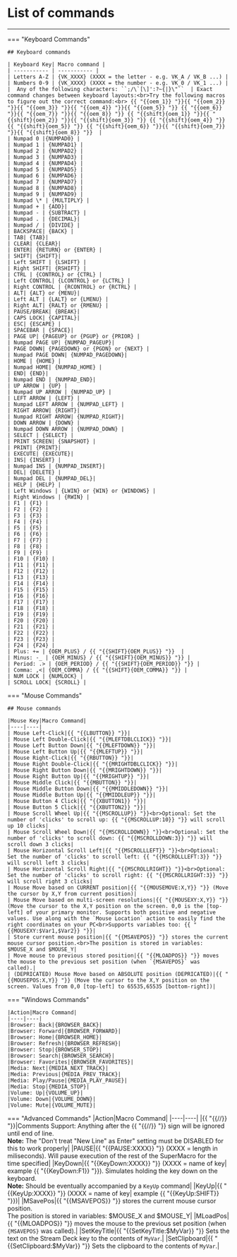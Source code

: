 <!-- 
    Because of the syntax that macros require, adding them thoroughly broke this page until Cyber refactored it.
    Single { } are fine, but in order to use double brackets the way SuperMacro does, you need to declare the whole thing to be a string
        Example: {{SPACE}} would become {{ "{{SPACE}}" }}

    Cyber accomplished the refactor using Find & Replace twice.
        replace: "\{\{" with: "\{\{ \"\{\{"
        replace: "\}\}" with: " \"\}\}"

    Reverting this change *will* break the page, but it is easy enough to do with 2 more Find & Replace uses
        replace: "\{\{ \"" with: ""
        replace: " \"\}\}" with: ""
 -->

# List of commands

<hr />
=== "Keyboard Commands"

    ## Keyboard commands

    | Keyboard Key| Macro command |
    | ----------- | ----------- |
    | Letters A-Z | {VK_XXXX} (XXXX = the letter - e.g. VK_A / VK_B ...) |
    | Numbers 0-9 | {VK_XXXX} (XXXX = the number - e.g. VK_0 / VK_1 ...) | 
    |  Any of the following characters: ``;/\`[\]':?~{|}\"``  | Exact command changes between keyboard layouts:<br>Try the following macros to figure out the correct command:<br> {{ "{{oem_1}} "}}{{ "{{oem_2}} "}}{{ "{{oem_3}} "}}{{ "{{oem_4}} "}}{{ "{{oem_5}} "}} {{ "{{oem_6}} "}}{{ "{{oem_7}} "}}{{ "{{oem_8}} "}} {{ "{{shift}{oem_1}} "}}{{ "{{shift}{oem_2}} "}}{{ "{{shift}{oem_3}} "}} {{ "{{shift}{oem_4}} "}}{{ "{{shift}{oem_5}} "}} {{ "{{shift}{oem_6}} "}}{{ "{{shift}{oem_7}} "}}{{ "{{shift}{oem_8}} "}}  |
    | Numpad 0 |{NUMPAD0} |
    | Numpad 1 | {NUMPAD1} |
    | Numpad 2 | {NUMPAD2} |
    | Numpad 3 | {NUMPAD3} |
    | Numpad 4 | {NUMPAD4} |
    | Numpad 5 | {NUMPAD5} |
    | Numpad 6 | {NUMPAD6} |
    | Numpad 7 | {NUMPAD7} |
    | Numpad 8 | {NUMPAD8} |
    | Numpad 9 | {NUMPAD9} |
    | Numpad \* | {MULTIPLY} |
    | Numpad + | {ADD}|
    | Numpad - | {SUBTRACT} |
    | Numpad . | {DECIMAL}|
    | Numpad / | {DIVIDE} |
    | BACKSPACE| {BACK} |
    | TAB| {TAB}|
    | CLEAR| {CLEAR}|
    | ENTER| {RETURN} or {ENTER} |
    | SHIFT| {SHIFT}|
    | Left SHIFT | {LSHIFT} |
    | Right SHIFT| {RSHIFT} |
    | CTRL | {CONTROL} or {CTRL} |
    | Left CONTROL| {LCONTROL} or {LCTRL} |
    | Right CONTROL | {RCONTROL} or {RCTRL} |
    | ALT| {ALT} or {MENU}|
    | Left ALT | {LALT} or {LMENU} |
    | Right ALT| {RALT} or {RMENU} |
    | PAUSE/BREAK| {BREAK}|
    | CAPS LOCK| {CAPITAL}|
    | ESC| {ESCAPE} |
    | SPACEBAR | {SPACE}|
    | PAGE UP| {PAGEUP} or {PGUP} or {PRIOR} |
    | Numpad PAGE UP| {NUMPAD_PAGEUP}|
    | PAGE DOWN| {PAGEDOWN} or {PGDN} or {NEXT} |
    | Numpad PAGE DOWN| {NUMPAD_PAGEDOWN}|
    | HOME | {HOME} |
    | Numpad HOME| {NUMPAD_HOME} |
    | END| {END}|
    | Numpad END | {NUMPAD_END}|
    | UP ARROW | {UP} |
    | Numpad UP ARROW | {NUMPAD_UP} |
    | LEFT ARROW | {LEFT} |
    | Numpad LEFT ARROW | {NUMPAD_LEFT} |
    | RIGHT ARROW| {RIGHT}|
    | Numpad RIGHT ARROW| {NUMPAD_RIGHT}|
    | DOWN ARROW | {DOWN} |
    | Numpad DOWN ARROW | {NUMPAD_DOWN} |
    | SELECT | {SELECT} |
    | PRINT SCREEN| {SNAPSHOT} |
    | PRINT| {PRINT}|
    | EXECUTE| {EXECUTE}|
    | INS| {INSERT} |
    | Numpad INS | {NUMPAD_INSERT}|
    | DEL| {DELETE} |
    | Numpad DEL | {NUMPAD_DEL}|
    | HELP | {HELP} |
    | Left Windows | {LWIN} or {WIN} or {WINDOWS} |
    | Right Windows | {RWIN} |
    | F1 | {F1} |
    | F2 | {F2} |
    | F3 | {F3} |
    | F4 | {F4} |
    | F5 | {F5} |
    | F6 | {F6} |
    | F7 | {F7} |
    | F8 | {F8} |
    | F9 | {F9} |
    | F10 | {F10} |
    | F11 | {F11} |
    | F12 | {F12} |
    | F13 | {F13} |
    | F14 | {F14} |
    | F15 | {F15} |
    | F16 | {F16} |
    | F17 | {F17} |
    | F18 | {F18} |
    | F19 | {F19} |
    | F20 | {F20} |
    | F21 | {F21} |
    | F22 | {F22} |
    | F23 | {F23} |
    | F24 | {F24} |
    | Plus: += | {OEM_PLUS} / {{ "{{SHIFT}{OEM_PLUS}} "}}  | 
    | Minus: -_ | {OEM_MINUS} / {{ "{{SHIFT}{OEM_MINUS}} "}} |
    | Period: .> | {OEM_PERIOD} / {{ "{{SHIFT}{OEM_PERIOD}} "}} |
    | Comma: ,<| {OEM_COMMA} / {{ "{{SHIFT}{OEM_COMMA}} "}} | 
    | NUM LOCK | {NUMLOCK} |
    | SCROLL LOCK| {SCROLL} |

=== "Mouse Commands"

    ## Mouse commands

    |Mouse Key|Macro Command|
    |----|----|
    | Mouse Left-Click|{{ "{{LBUTTON}} "}}|
    | Mouse Left Double-Click|{{ "{{MLEFTDBLCLICK}} "}}|
    | Mouse Left Button Down|{{ "{{MLEFTDOWN}} "}}|
    | Mouse Left Button Up|{{ "{{MLEFTUP}} "}}|
    | Mouse Right-Click|{{ "{{RBUTTON}} "}}|
    | Mouse Right Double-Click|{{ "{{MRIGHTDBLCLICK}} "}}|
    | Mouse Right Button Down|{{ "{{MRIGHTDOWN}} "}}|
    | Mouse Right Button Up|{{ "{{MRIGHTUP}} "}}|
    | Mouse Middle Click|{{ "{{MBUTTON}} "}}|
    | Mouse Middle Button Down|{{ "{{MMIDDLEDOWN}} "}}|
    | Mouse Middle Button Up|{{ "{{MMIDDLEUP}} "}}|
    | Mouse Button 4 Click|{{ "{{XBUTTON1}} "}}|
    | Mouse Button 5 Click|{{ "{{XBUTTON2}} "}}|
    | Mouse Scroll Wheel Up|{{ "{{MSCROLLUP}} "}}<br>Optional: Set the number of 'clicks' to scroll up: {{ "{{MSCROLLUP:10}} "}} will scroll up 10 clicks|
    | Mouse Scroll Wheel Down|{{ "{{MSCROLLDOWN}} "}}<br>Optional: Set the number of 'clicks' to scroll down: {{ "{{MSCROLLDOWN:3}} "}} will scroll down 3 clicks|
    | Mouse Horizontal Scroll Left|{{ "{{MSCROLLLEFT}} "}}<br>Optional: Set the number of 'clicks' to scroll left: {{ "{{MSCROLLLEFT:3}} "}} will scroll left 3 clicks|
    | Mouse Horizontal Scroll Right|{{ "{{MSCROLLRIGHT}} "}}<br>Optional: Set the number of 'clicks' to scroll right: {{ "{{MSCROLLRIGHT:3}} "}} will scroll right 3 clicks|
    | Mouse Move based on CURRENT position|{{ "{{MOUSEMOVE:X,Y}} "}} (Move the cursor by X,Y from current position)|
    | Mouse Move based on multi-screen resolutions|{{ "{{MOUSEXY:X,Y}} "}} (Move the cursor to the X,Y position on the screen. 0,0 is the [top-left] of your primary monitor. Supports both positive and negative values. Use along with the `Mouse Location` action to easily find the right coordinates on your PC<br>Supports variables too: {{ "{{MOUSEXY:$Var1,$Var2}} "}}|
    | Store current mouse position|{{ "{{MSAVEPOS}} "}} stores the current mouse cursor position.<br>The position is stored in variables: $MOUSE_X and $MOUSE_Y|
    | Move mouse to previous stored position|{{ "{{MLOADPOS}} "}} moves the mouse to the previous set position (when `{MSAVEPOS}` was called).|
    | (DEPRICATED) Mouse Move based on ABSOLUTE position (DEPRICATED)|{{ "{{MOUSEPOS:X,Y}} "}} (Move the cursor to the X,Y position on the screen. Values from 0,0 [top-left] to 65535,65535 [bottom-right])|

=== "Windows Commands"

    |Action|Macro Command|
    |----|----|
    |Browser: Back|{BROWSER_BACK}|
    |Browser: Forward|{BROWSER_FORWARD}|
    |Browser: Home|{BROWSER_HOME}|
    |Browser: Refresh|{BROWSER_REFRESH}|
    |Browser: Stop|{BROWSER_STOP}|
    |Browser: Search|{BROWSER_SEARCH}|
    |Browser: Favorites|{BROWSER_FAVORITES}|
    |Media: Next|{MEDIA_NEXT_TRACK}|
    |Media: Previous|{MEDIA_PREV_TRACK}|
    |Media: Play/Pause|{MEDIA_PLAY_PAUSE}|
    |Media: Stop|{MEDIA_STOP}|
    |Volume: Up|{VOLUME_UP}|
    |Volume: Down|{VOLUME_DOWN}|
    |Volume: Mute|{VOLUME_MUTE}|

=== "Advanced Commands"
    |Action|Macro Command|
    |----|----|
    |{{ "{{//}} "}}|Comments Support: Anything after the {{ "{{//}} "}} sign will be ignored until end of line.<br>**Note:** The "Don't treat "New Line" as Enter" setting must be DISABLED for this to work properly|
    |PAUSE|{{ "{{PAUSE:XXXX}} "}} (XXXX = length in miliseconds). Will pause execution of the rest of the SuperMacro for the time specified|
    |KeyDown|{{ "{{KeyDown:XXXX}} "}} (XXXX = name of key| example {{ "{{KeyDown:F1}} "}}). Simulates holding the key down on the keyboard.<br>**Note:** Should be eventually accompanied by a `KeyUp` command|
    |KeyUp|{{ "{{KeyUp:XXXX}} "}} (XXXX = name of key| example {{ "{{KeyUp:SHIFT}} "}})|
    |MSavePos|{{ "{{MSAVEPOS}} "}} stores the current mouse cursor position.<br>The position is stored in variables: $MOUSE_X and $MOUSE_Y|
    |MLoadPos|{{ "{{MLOADPOS}} "}} moves the mouse to the previous set position (when `{MSAVEPOS}` was called).|
    |SetKeyTitle|{{ "{{SetKeyTitle:$MyVar}} "}} Sets the text on the Stream Deck key to the contents of `MyVar`.|
    |SetClipboard|{{ "{{SetClipboard:$MyVar}} "}} Sets the clipboard to the contents of `MyVar`.|
